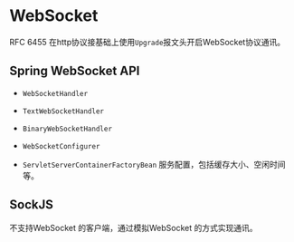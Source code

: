 # WebSocket

RFC 6455 
在http协议接基础上使用`Upgrade`报文头开启WebSocket协议通讯。

## Spring WebSocket API
* `WebSocketHandler` 
* `TextWebSocketHandler` 
* `BinaryWebSocketHandler` 

* `WebSocketConfigurer`
* `ServletServerContainerFactoryBean` 服务配置，包括缓存大小、空闲时间等。

## SockJS
不支持WebSocket 的客户端，通过模拟WebSocket 的方式实现通讯。
